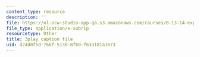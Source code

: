 ```yaml
---
content_type: resource
description: ''
file: https://ol-ocw-studio-app-qa.s3.amazonaws.com/courses/8-13-14-experimental-physics-i-ii-junior-lab-fall-2016-spring-2017/d24d8f5d76bf51308fb9f633181a1673_pGqJkKxpBl0.vtt
file_type: application/x-subrip
resourcetype: Other
title: 3play caption file
uid: d24d8f5d-76bf-5130-8fb9-f633181a1673
---
```

